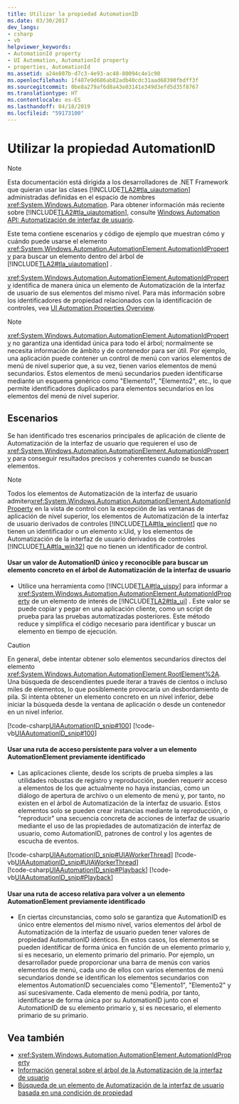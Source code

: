 ```yaml
---
title: Utilizar la propiedad AutomationID
ms.date: 03/30/2017
dev_langs:
- csharp
- vb
helpviewer_keywords:
- AutomationId property
- UI Automation, AutomationId property
- properties, AutomationId
ms.assetid: a24e807b-d7c3-4e93-ac48-80094c4e1c90
ms.openlocfilehash: 1f487e9d686ab82adb40cdc31aad68390fbdff3f
ms.sourcegitcommit: 0be8a279af6d8a43e03141e349d3efd5d35f8767
ms.translationtype: HT
ms.contentlocale: es-ES
ms.lasthandoff: 04/18/2019
ms.locfileid: "59173100"
---
```

# <a name="use-the-automationid-property"></a>Utilizar la propiedad AutomationID
> [!NOTE]
>  Esta documentación está dirigida a los desarrolladores de .NET Framework que quieran usar las clases [!INCLUDE[TLA2#tla_uiautomation](../../../includes/tla2sharptla-uiautomation-md.md)] administradas definidas en el espacio de nombres <xref:System.Windows.Automation>. Para obtener información más reciente sobre [!INCLUDE[TLA2#tla_uiautomation](../../../includes/tla2sharptla-uiautomation-md.md)], consulte [Windows Automation API: Automatización de interfaz de usuario](https://go.microsoft.com/fwlink/?LinkID=156746).  
  
 Este tema contiene escenarios y código de ejemplo que muestran cómo y cuándo puede usarse el elemento <xref:System.Windows.Automation.AutomationElement.AutomationIdProperty> para buscar un elemento dentro del árbol de [!INCLUDE[TLA2#tla_uiautomation](../../../includes/tla2sharptla-uiautomation-md.md)] .  
  
 <xref:System.Windows.Automation.AutomationElement.AutomationIdProperty> identifica de manera única un elemento de Automatización de la interfaz de usuario de sus elementos del mismo nivel. Para más información sobre los identificadores de propiedad relacionados con la identificación de controles, vea [UI Automation Properties Overview](../../../docs/framework/ui-automation/ui-automation-properties-overview.md).  
  
> [!NOTE]
>  <xref:System.Windows.Automation.AutomationElement.AutomationIdProperty> no garantiza una identidad única para todo el árbol; normalmente se necesita información de ámbito y de contenedor para ser útil. Por ejemplo, una aplicación puede contener un control de menú con varios elementos de menú de nivel superior que, a su vez, tienen varios elementos de menú secundarios. Estos elementos de menú secundarios pueden identificarse mediante un esquema genérico como "Elemento1", "Elemento2", etc., lo que permite identificadores duplicados para elementos secundarios en los elementos del menú de nivel superior.  
  
## <a name="scenarios"></a>Escenarios  
 Se han identificado tres escenarios principales de aplicación de cliente de Automatización de la interfaz de usuario que requieren el uso de <xref:System.Windows.Automation.AutomationElement.AutomationIdProperty> para conseguir resultados precisos y coherentes cuando se buscan elementos.  
  
> [!NOTE]
>  Todos los elementos de Automatización de la interfaz de usuario admiten<xref:System.Windows.Automation.AutomationElement.AutomationIdProperty> en la vista de control con la excepción de las ventanas de aplicación de nivel superior, los elementos de Automatización de la interfaz de usuario derivados de controles [!INCLUDE[TLA#tla_winclient](../../../includes/tlasharptla-winclient-md.md)] que no tienen un identificador o un elemento x:Uid, y los elementos de Automatización de la interfaz de usuario derivados de controles [!INCLUDE[TLA#tla_win32](../../../includes/tlasharptla-win32-md.md)] que no tienen un identificador de control.  
  
#### <a name="use-a-unique-and-discoverable-automationid-to-locate-a-specific-element-in-the-ui-automation-tree"></a>Usar un valor de AutomationID único y reconocible para buscar un elemento concreto en el árbol de Automatización de la interfaz de usuario  
  
-   Utilice una herramienta como [!INCLUDE[TLA#tla_uispy](../../../includes/tlasharptla-uispy-md.md)] para informar a <xref:System.Windows.Automation.AutomationElement.AutomationIdProperty> de un elemento de interés de [!INCLUDE[TLA2#tla_ui](../../../includes/tla2sharptla-ui-md.md)] . Este valor se puede copiar y pegar en una aplicación cliente, como un script de prueba para las pruebas automatizadas posteriores. Este método reduce y simplifica el código necesario para identificar y buscar un elemento en tiempo de ejecución.  
  
> [!CAUTION]
>  En general, debe intentar obtener solo elementos secundarios directos del elemento <xref:System.Windows.Automation.AutomationElement.RootElement%2A>. Una búsqueda de descendientes puede iterar a través de cientos o incluso miles de elementos, lo que posiblemente provocaría un desbordamiento de pila. Si intenta obtener un elemento concreto en un nivel inferior, debe iniciar la búsqueda desde la ventana de aplicación o desde un contenedor en un nivel inferior.  
  
 [!code-csharp[UIAAutomationID_snip#100](../../../samples/snippets/csharp/VS_Snippets_Wpf/UIAAutomationID_snip/CSharp/FindByAutomationID.xaml.cs#100)]
 [!code-vb[UIAAutomationID_snip#100](../../../samples/snippets/visualbasic/VS_Snippets_Wpf/UIAAutomationID_snip/VisualBasic/FindByAutomationID.xaml.vb#100)]  
  
#### <a name="use-a-persistent-path-to-return-to-a-previously-identified-automationelement"></a>Usar una ruta de acceso persistente para volver a un elemento AutomationElement previamente identificado  
  
-   Las aplicaciones cliente, desde los scripts de prueba simples a las utilidades robustas de registro y reproducción, pueden requerir acceso a elementos de los que actualmente no haya instancias, como un diálogo de apertura de archivo o un elemento de menú y, por tanto, no existen en el árbol de Automatización de la interfaz de usuario. Estos elementos solo se pueden crear instancias mediante la reproducción, o "reproducir" una secuencia concreta de acciones de interfaz de usuario mediante el uso de las propiedades de automatización de interfaz de usuario, como AutomationID, patrones de control y los agentes de escucha de eventos.
  
 [!code-csharp[UIAAutomationID_snip#UIAWorkerThread](../../../samples/snippets/csharp/VS_Snippets_Wpf/UIAAutomationID_snip/CSharp/FindByAutomationID.xaml.cs#uiaworkerthread)]
 [!code-vb[UIAAutomationID_snip#UIAWorkerThread](../../../samples/snippets/visualbasic/VS_Snippets_Wpf/UIAAutomationID_snip/VisualBasic/FindByAutomationID.xaml.vb#uiaworkerthread)]  
[!code-csharp[UIAAutomationID_snip#Playback](../../../samples/snippets/csharp/VS_Snippets_Wpf/UIAAutomationID_snip/CSharp/FindByAutomationID.xaml.cs#playback)]
[!code-vb[UIAAutomationID_snip#Playback](../../../samples/snippets/visualbasic/VS_Snippets_Wpf/UIAAutomationID_snip/VisualBasic/FindByAutomationID.xaml.vb#playback)]  
  
#### <a name="use-a-relative-path-to-return-to-a-previously-identified-automationelement"></a>Usar una ruta de acceso relativa para volver a un elemento AutomationElement previamente identificado  
  
-   En ciertas circunstancias, como solo se garantiza que AutomationID es único entre elementos del mismo nivel, varios elementos del árbol de Automatización de la interfaz de usuario pueden tener valores de propiedad AutomationID idénticos. En estos casos, los elementos se pueden identificar de forma única en función de un elemento primario y, si es necesario, un elemento primario del primario. Por ejemplo, un desarrollador puede proporcionar una barra de menús con varios elementos de menú, cada uno de ellos con varios elementos de menú secundarios donde se identifican los elementos secundarios con elementos AutomationID secuenciales como "Elemento1", "Elemento2" y así sucesivamente. Cada elemento de menú podría, por tanto, identificarse de forma única por su AutomationID junto con el AutomationID de su elemento primario y, si es necesario, el elemento primario de su primario.  
  
## <a name="see-also"></a>Vea también

- <xref:System.Windows.Automation.AutomationElement.AutomationIdProperty>
- [Información general sobre el árbol de la Automatización de la interfaz de usuario](../../../docs/framework/ui-automation/ui-automation-tree-overview.md)
- [Búsqueda de un elemento de Automatización de la interfaz de usuario basada en una condición de propiedad](../../../docs/framework/ui-automation/find-a-ui-automation-element-based-on-a-property-condition.md)
